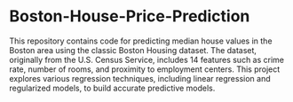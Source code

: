 # Boston-House-Price-Prediction

This repository contains code for predicting median house values in the Boston area using the classic Boston Housing dataset.  The dataset, originally from the U.S. Census Service, includes 14 features such as crime rate, number of rooms, and proximity to employment centers.  This project explores various regression techniques, including linear regression and regularized models, to build accurate predictive models.
